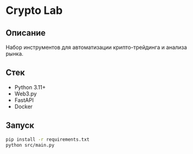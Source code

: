 # Crypto Lab

## Описание
Набор инструментов для автоматизации крипто-трейдинга и анализа рынка.

## Стек
- Python 3.11+
- Web3.py
- FastAPI
- Docker

## Запуск
```bash
pip install -r requirements.txt
python src/main.py
```

